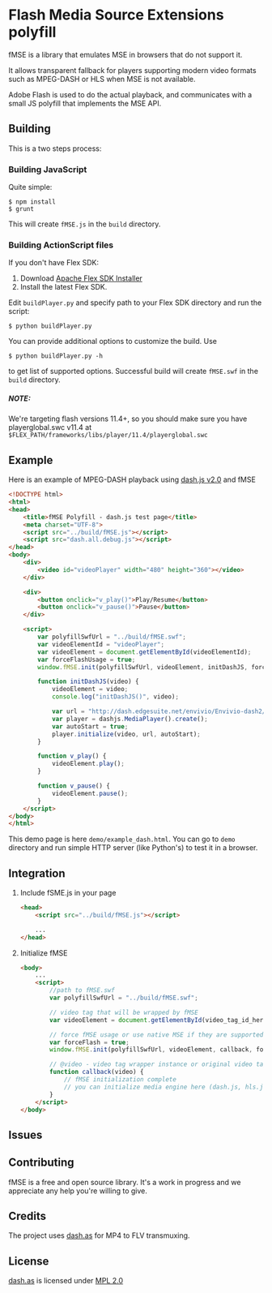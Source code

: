 # Flash Media Source Extensions polyfill

fMSE is a library that emulates MSE in browsers that do not support it.

It allows transparent fallback for players supporting modern video formats such as MPEG-DASH or HLS when MSE is not available.

Adobe Flash is used to do the actual playback, and communicates with a small JS polyfill that implements the MSE API.

## Building

This is a two steps process:

### Building JavaScript

Quite simple:
```
$ npm install
$ grunt
```

This will create `fMSE.js` in the `build` directory.

### Building ActionScript files

If you don't have Flex SDK:

1. Download [Apache Flex SDK Installer](http://flex.apache.org/installer.html)
1. Install the latest Flex SDK.

Edit `buildPlayer.py` and specify path to your Flex SDK directory and run the script:

```
$ python buildPlayer.py
```

You can provide additional options to customize the build. Use

```
$ python buildPlayer.py -h
```

to get list of supported options. Successful build will create `fMSE.swf` in the `build` directory.

##### NOTE:

We're targeting flash versions 11.4+, so you should make sure you have playerglobal.swc v11.4 at `$FLEX_PATH/frameworks/libs/player/11.4/playerglobal.swc`

## Example

Here is an example of MPEG-DASH playback using [dash.js v2.0](https://github.com/Dash-Industry-Forum/dash.js) and fMSE

```html
<!DOCTYPE html>
<html>
<head>
    <title>fMSE Polyfill - dash.js test page</title>
    <meta charset="UTF-8">
    <script src="../build/fMSE.js"></script>
    <script src="dash.all.debug.js"></script>
</head>
<body>
    <div>
        <video id="videoPlayer" width="480" height="360"></video>
    </div>

    <div>
        <button onclick="v_play()">Play/Resume</button>
        <button onclick="v_pause()">Pause</button>
    </div>

    <script>
        var polyfillSwfUrl = "../build/fMSE.swf";
        var videoElementId = "videoPlayer";
        var videoElement = document.getElementById(videoElementId);
        var forceFlashUsage = true;
        window.fMSE.init(polyfillSwfUrl, videoElement, initDashJS, forceFlashUsage);

        function initDashJS(video) {
            videoElement = video;
            console.log("initDashJS()", video);

            var url = "http://dash.edgesuite.net/envivio/Envivio-dash2/manifest.mpd";
            var player = dashjs.MediaPlayer().create();
            var autoStart = true;
            player.initialize(video, url, autoStart);
        }

        function v_play() {
            videoElement.play();
        }

        function v_pause() {
            videoElement.pause();
        }
    </script>
</body>
</html>
```

This demo page is here `demo/example_dash.html`. You can go to `demo` directory and run simple HTTP server (like Python's) to test it in a browser.

## Integration

1. Include fSME.js in your page

    ```html
    <head>
        <script src="../build/fMSE.js"></script>

        ...
    </head>
    ```

1. Initialize fMSE

    ```html
    <body>
        ...
        <script>
            //path to fMSE.swf
            var polyfillSwfUrl = "../build/fMSE.swf";

            // video tag that will be wrapped by fMSE
            var videoElement = document.getElementById(video_tag_id_here);

            // force fMSE usage or use native MSE if they are supported
            var forceFlash = true;
            window.fMSE.init(polyfillSwfUrl, videoElement, callback, forceFlash);

            // @video - video tag wrapper instance or original video tag
            function callback(video) {
                // fMSE initialization complete
                // you can initialize media engine here (dash.js, hls.js, etc)
            }
        </script>
    </body>
    ```

## Issues

## Contributing

fMSE is a free and open source library. It's a work in progress and we appreciate any help you're willing to give.

## Credits

The project uses [dash.as](https://github.com/castlabs/dashas) for MP4 to FLV transmuxing.

## License

[dash.as](https://github.com/castlabs/dashas) is licensed under [MPL 2.0](https://www.mozilla.org/en-US/MPL/2.0/)

